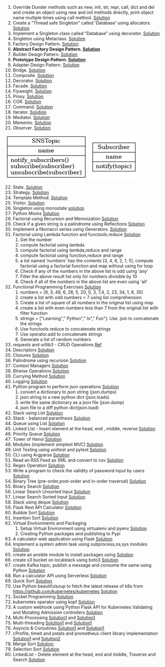 1. Override Dunder methods such as new, init, str, repr, call, dict and del and create an object using new and init methods directly, print object name multiple times using call method. 
[Solution](creational-design-patterns/dunder_methods.py)
2. Create a "Thread safe Singleton" called 'Database' using allocators. [Solution](creational-design-patterns/singleton_allocator.py)
3. Implement a Singleton class called "Database" using decorator.  [Solution](creational-design-patterns/singleton_decorator.py)
4. Singleton using Metaclass.  [Solution](creational-design-patterns/singleton_metaclass.py)
5. Factory Design Pattern.  [Solution](creational-design-patterns/factory.py)
6. **Abstract Factory Design Pattern.   [Solution](creational-design-patterns/abstract_factory.py)** 
7. Builder Design Pattern.   [Solution](creational-design-patterns/builder.py)
8. **Prototype Design Pattern.   [Solution](creational-design-patterns/prototype.py)**
9. Adapter Design Pattern.   [Solution](structural-design-patterns/adaptor.py)
10. Bridge.   [Solution](structural-design-patterns/bridge.py)
11. Composite.   [Solution](structural-design-patterns/composite.py)
12. Decorator.   [Solution](structural-design-patterns/decorator.py)
13. Facade.   [Solution](structural-design-patterns/facade.py)
14. Flyweight.   [Solution](structural-design-patterns/flyweight.py)
15. Proxy.   [Solution](structural-design-patterns/proxy.py)
16. COR.   [Solution](behavioural-design-patterns/cor.py)
17. Command.   [Solution](behavioural-design-patterns/command.py)
18. Iterator.   [Solution](behavioural-design-patterns/iterator.py)
19. Mediator.   [Solution](behavioural-design-patterns/mediator.py)
20. Memento.   [Solution](behavioural-design-patterns/memento.py)
21. Observer.   [Solution](behavioural-design-patterns/observer.py) 

![Diagram](behavioural-design-patterns/observer.png)

22. State.   [Solution](behavioural-design-patterns/state.py)
23. Strategy.   [Solution](behavioural-design-patterns/strategy.py)
24. Template Method.   [Solution](behavioural-design-patterns/template-method.py)
25. Visitor.   [Solution](behavioural-design-patterns/visitor.py)
26. Singleton using monostate [solution](creational-design-patterns/singleton_monostate.py)
27. Python Mixins [Solution](misc/mixin.py)
28. Factorial using Recursion and Memoization [Solution](factorial/factorial_memoization.py)
29. Check if a given string is a palindrome using Reflections [Solution](palindrome/palindrome-reflections.py)
30. Implement a fibonacci series using Generators. [Solution](fibonacci/fibonacci_generators.py)
31. Factorial using Lambda function and functools.reduce [Solution](factorial/factorial_lambda_functools.py)
    1. Get the number 
    1. compute factorial using lambda
    1. compute factorial using lambda,reduce and range
    1. compute factorial using function,reduce and range
    1. a list named 'numbers' has the contents [3, 4, 6, 2, 1, 5], compute factorial using a factorial function and map without using for loop
    1. Check if any of the numbers in the above list is odd using 'any'
    1. Filter the above result list only for numbers divisible by 10
    1. Check if all of the numbers in the above list are even using 'all'
32. Functional Programming Exercises [Solution](misc/functional_programming.py)
    1. numbers = [9, 3, 49, 6, 28, 5, 20, 0, 3, 7,4, 2, 23, 34, 1, 8, 35]
    1. create a list with odd numbers > 7 using list comprehension
    1. Create a list of square of all numbers in the original list using map
    1. create a list with even numbers less than 7 from the original list with filter function
    1. strings = ["Learning"," Python"," Is"," Fun"]. Use .join to concatenate the strings
    1. Use functools.reduce to concatenate strings
    1. Use operator.add to concatenate strings
    1. Generate a list of random numbers
33. requests and urllib3 - CRUD Operations [Ref](https://dummyjson.com/products/add)
34. Descriptors [Solution](misc/descriptor.py)
35. Closures [Solution](misc/closures.py)
36. Palindrome using recursion [Solution](palindrome/palindrome-recursion.py) 
37. Context Managers [Solution](misc/context-manager.py)
38. Bitwise Operations [Solution](misc/bitwise.py) 
39. Currying Method [Solution](misc/currying_timeconversion.py)
40. Logging [Solution](misc/logger.py)
41. Python program to perform json operations [Solution](misc/json_operations.py)
    1. convert a dictionary to json string (json.dumps)
    1. json string to a new python dict (json.loads)
    1. write the same dictionary as a json file (json.dump)
    1. json file to a diff python dict(json.load)
42. Stack using List   [Solution](data-structures/stack_using_list.py)
43. Stack - balanced paranthesis [Solution](data-structures/stack_balanced_paranthesis.py)
44. Queue using List [Solution](data-structures/queue_using_list.py)
45. Linked List - Insert element at the head, end , middle, reverse [Solution](data-structures/linked_list.py)
46. Priority Queue [Solution](data-structures/priority_queue.py)
47. Tower of Hanoi [Solution](data-structures/tower_of_hanoi.py)
48. Modules (implement simplest MVC) [Solution](/mvc)
49. Unit Testing using unittest and pytest [Solution](/testing)
50. CLI using Argparse [Solution](misc/mcms.py)
51. Read an RSS Feed as XML and convert to csv [Solution](misc/rss_feed_xml.py)
52. Regex Operation [Solution](misc/regex.py)
53. Write a program to check the validity of password input by users [Solution](misc/pass_validation.py)
54. Binary Tree (pre-order,post-order and in-order traversal) [Solution](data-structures/binary_tree.py)
55. Binary Search [Solution](python/algorithms/binary-search.py) 
56. Linear Search Unsorted Input [Solution](algorithms/linear_search_unsorted.py)
57. Linear Search Sorted Input [Solution](algorithms/linear_search_sorted.py)
58. Stack using deque [Solution](python/data-structures/stack_using_deque.py)
59. Flask Rest API Calculator [Solution](rest-api/calculator.py)
60. Bubble Sort [Solution](algorithms/bubble_sort.py)
61. Insertion Sort [Solution](algorithms/insertion_sort.py)
62. Virtual Environments and Packaging
    1. Setup Virtual Environment using virtualenv and pyenv [Solution](setups/README.md)
    2. Creating Python packages and publishing to Pypi
63. A calculator web application using Flask [Solution](python/webapp/app.py)
64. Implement a system admin task using subprocess,os,sys modules [Solution](sysadmin/sysadmin.py)
65. create an ansible module to install packages using [Solution](ansible/package.yml)
66. create s3 bucket on localstack using boto3 [Solution](localstack/create_s3_buckets_boto3.py)
67. create Kafka topic, publish a message and consume the same using Python [Solution](devops/kafka_prod_cons.py)
68. Run a calculator API  using Serverless [Solution](serverless/serverless_framework)
69. Quick Sort [Solution](algorithms/quick_sort.py)
70. Use Python beautifulsoup to fetch the latest release of k8s from https://github.com/kubernetes/kubernetes [Solution](web_scraping/scraping.py)
71. Socket Programming [Solution](socket/socket_server.py)
72. kubernetes operator using kopf [Solution](devops/kopf-operator) 
73. A custom webhook using Python Flask API for Kubernetes Validating and Mutating Admission controllers [Solution](devops/admission_controllers)
74. Multi-Processing [Solution1](concurrency_parallelism/cpu_bound.py) and [Solution1](concurrency_parallelism/io_bound.py)
75. Multi-threading [Solution1](concurrency_parallelism/cpu_bound.py) and [Solution1](concurrency_parallelism/io_bound.py)
76. Asyncio & Coroutines [Solution1](concurrency_parallelism/cpu_bound.py) and [Solution1](concurrency_parallelism/io_bound.py)
77. cProfile, timeit and pstats and prometheus client library implementation [Solution1](webapp/app_with_profiling.py) and [Solution2](devops/prom_exporter.py)
78. Merge Sort [Solution](algorithms/merge-sort.py)
79. Selection Sort [Solution](algorithms/selection_sort.py)
80. LinkedList - Delete element at the head, end and middle, Traverse and Search [Solution](data-structures/linked_list_deletion.py)
